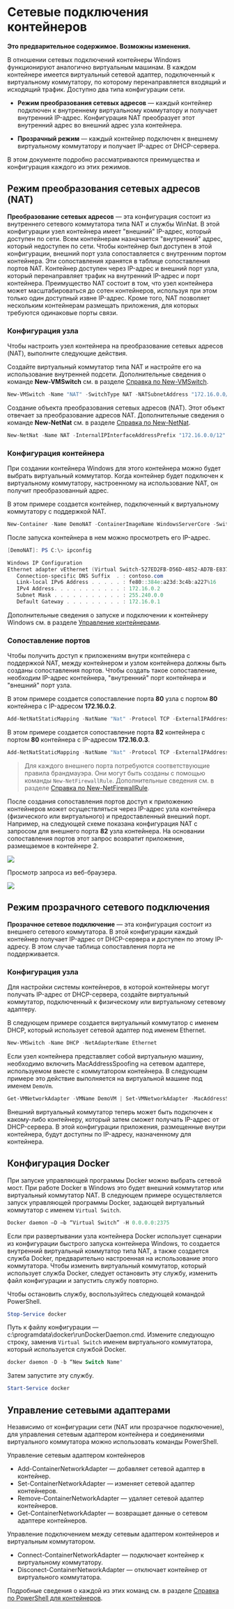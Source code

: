 # Сетевые подключения контейнеров

**Это предварительное содержимое. Возможны изменения.**

В отношении сетевых подключений контейнеры Windows функционируют аналогично виртуальным машинам. В каждом контейнере имеется виртуальный сетевой адаптер, подключенный к виртуальному коммутатору, по которому перенаправляется входящий и исходящий трафик. Доступно два типа конфигурации сети.

- **Режим преобразования сетевых адресов** — каждый контейнер подключен к внутреннему виртуальному коммутатору и получает внутренний IP-адрес. Конфигурация NAT преобразует этот внутренний адрес во внешний адрес узла контейнера.

- **Прозрачный режим** — каждый контейнер подключен к внешнему виртуальному коммутатору и получает IP-адрес от DHCP-сервера.

В этом документе подробно рассматриваются преимущества и конфигурация каждого из этих режимов.

## Режим преобразования сетевых адресов (NAT)

**Преобразование сетевых адресов** — эта конфигурация состоит из внутреннего сетевого коммутатора типа NAT и службы WinNat. В этой конфигурации узел контейнера имеет "внешний" IP-адрес, который доступен по сети. Всем контейнерам назначается "внутренний" адрес, который недоступен по сети. Чтобы контейнер был доступен в этой конфигурации, внешний порт узла сопоставляется с внутренним портом контейнера. Эти сопоставления хранятся в таблице сопоставления портов NAT. Контейнер доступен через IP-адрес и внешний порт узла, который перенаправляет трафик на внутренний IP-адрес и порт контейнера. Преимущество NAT состоит в том, что узел контейнера может масштабироваться до сотен контейнеров, используя при этом только один доступный извне IP-адрес. Кроме того, NAT позволяет нескольким контейнерам размещать приложения, для которых требуются одинаковые порты связи.

### Конфигурация узла

Чтобы настроить узел контейнера на преобразование сетевых адресов (NAT), выполните следующие действия.

Создайте виртуальный коммутатор типа NAT и настройте его на использование внутренней подсети. Дополнительные сведения о команде **New-VMSwitch** см. в разделе [Справка по New-VMSwitch](https://technet.microsoft.com/en-us/library/hh848455.aspx).

```powershell
New-VMSwitch -Name "NAT" -SwitchType NAT -NATSubnetAddress "172.16.0.0/12"
```
Создание объекта преобразования сетевых адресов (NAT). Этот объект отвечает за преобразование адресов NAT. Дополнительные сведения о команде **New-NetNat** см. в разделе [Справка по New-NetNat](https://technet.microsoft.com/en-us/library/dn283361.aspx).

```powershell
New-NetNat -Name NAT -InternalIPInterfaceAddressPrefix "172.16.0.0/12" 
```

### Конфигурация контейнера

При создании контейнера Windows для этого контейнера можно будет выбрать виртуальный коммутатор. Когда контейнер будет подключен к виртуальному коммутатору, настроенному на использование NAT, он получит преобразованный адрес.

В этом примере создается контейнер, подключенный к виртуальному коммутатору с поддержкой NAT.

```powershell
New-Container -Name DemoNAT -ContainerImageName WindowsServerCore -SwitchName "NAT"
```

После запуска контейнера в нем можно просмотреть его IP-адрес.

```powershell
[DemoNAT]: PS C:\> ipconfig

Windows IP Configuration
Ethernet adapter vEthernet (Virtual Switch-527ED2FB-D56D-4852-AD7B-E83732A032F5-0):
   Connection-specific DNS Suffix  . : contoso.com
   Link-local IPv6 Address . . . . . : fe80::384e:a23d:3c4b:a227%16
   IPv4 Address. . . . . . . . . . . : 172.16.0.2
   Subnet Mask . . . . . . . . . . . : 255.240.0.0
   Default Gateway . . . . . . . . . : 172.16.0.1
```

Дополнительные сведения о запуске и подключении к контейнеру Windows см. в разделе [Управление контейнерами](./manage_containers.md).

### Сопоставление портов

Чтобы получить доступ к приложениям внутри контейнера с поддержкой NAT, между контейнером и узлом контейнера должны быть созданы сопоставления портов. Чтобы создать такое сопоставление, необходим IP-адрес контейнера, "внутренний" порт контейнера и "внешний" порт узла.

В этом примере создается сопоставление порта **80** узла с портом **80** контейнера с IP-адресом **172.16.0.2**.

```powershell
Add-NetNatStaticMapping -NatName "Nat" -Protocol TCP -ExternalIPAddress 0.0.0.0 -InternalIPAddress 172.16.0.2 -InternalPort 80 -ExternalPort 80
```

В этом примере создается сопоставление порта **82** контейнера с портом **80** контейнера с IP-адресом **172.16.0.3**.

```powershell
Add-NetNatStaticMapping -NatName "Nat" -Protocol TCP -ExternalIPAddress 0.0.0.0 -InternalIPAddress 172.16.0.3 -InternalPort 80 -ExternalPort 82
```
>Для каждого внешнего порта потребуются соответствующие правила брандмауэра. Они могут быть созданы с помощью команды `New-NetFirewallRule`. Дополнительные сведения см. в разделе [Справка по New-NetFirewallRule](https://technet.microsoft.com/en-us/library/jj554908.aspx).

После создания сопоставления портов доступ к приложению контейнеров может осуществляться через IP-адрес узла контейнера (физического или виртуального) и предоставленный внешний порт. Например, на следующей схеме показана конфигурация NAT с запросом для внешнего порта **82** узла контейнера. На основании сопоставления портов этот запрос возвратит приложение, размещаемое в контейнере 2.

![](./media/nat1.png)

Просмотр запроса из веб-браузера.

![](./media/portmapping.png)

## Режим прозрачного сетевого подключения

**Прозрачное сетевое подключение** — эта конфигурация состоит из внешнего сетевого коммутатора. В этой конфигурации каждый контейнер получает IP-адрес от DHCP-сервера и доступен по этому IP-адресу. В этом случае таблица сопоставления порта не поддерживается.

### Конфигурация узла

Для настройки системы контейнеров, в которой контейнеры могут получать IP-адрес от DHCP-сервера, создайте виртуальный коммутатор, подключенный к физическому или виртуальному сетевому адаптеру.

В следующем примере создается виртуальный коммутатор с именем DHCP, который использует сетевой адаптер под именем Ethernet.

```powershell
New-VMSwitch -Name DHCP -NetAdapterName Ethernet
```

Если узел контейнера представляет собой виртуальную машину, необходимо включить MacAddressSpoofing на сетевом адаптере, используемом вместе с коммутатором контейнера. В следующем примере это действие выполняется на виртуальной машине под именем `DemoVm`.

```powershell
Get-VMNetworkAdapter -VMName DemoVM | Set-VMNetworkAdapter -MacAddressSpoofing On
```
Внешний виртуальный коммутатор теперь может быть подключен к какому-либо контейнеру, который затем сможет получать IP-адрес от DHCP-сервера. В этой конфигурации приложения, размещенные внутри контейнера, будут доступны по IP-адресу, назначенному для контейнера.

## Конфигурация Docker

При запуске управляющей программы Docker можно выбрать сетевой мост. При работе Docker в Windows это будет внешний коммутатор или виртуальный коммутатор NAT. В следующем примере осуществляется запуск управляющей программы Docker, задающей виртуальный коммутатор с именем `Virtual Switch`.

```powershell
Docker daemon –D –b “Virtual Switch” -H 0.0.0.0:2375
```

Если при развертывании узла контейнера Docker использует сценарии из конфигурации быстрого запуска контейнера Windows, то создается внутренний виртуальный коммутатор типа NAT, а также создается служба Docker, предварительно настроенная на использование этого коммутатора. Чтобы изменить виртуальный коммутатор, который использует служба Docker, следует остановить эту службу, изменить файл конфигурации и запустить службу повторно.

Чтобы остановить службу, воспользуйтесь следующей командой PowerShell.

```powershell
Stop-Service docker
```

Путь к файлу конфигурации — c:\programdata\docker\runDockerDaemon.cmd. Измените следующую строку, заменив `Virtual Switch` именем виртуального коммутатора, который используется службой Docker.

```powershell
docker daemon -D -b “New Switch Name"
```
Затем запустите эту службу.

```powershell
Start-Service docker
```

## Управление сетевыми адаптерами

Независимо от конфигурации сети (NAT или прозрачное подключение), для управления сетевым адаптером контейнера и соединениями виртуального коммутатора можно использовать команды PowerShell.

Управление сетевым адаптером контейнеров

- Add-ContainerNetworkAdapter — добавляет сетевой адаптер в контейнер.
- Set-ContainerNetworkAdapter — изменяет сетевой адаптер контейнеров.
- Remove-ContainerNetworkAdapter — удаляет сетевой адаптер контейнеров.
- Get-ContainerNetworkAdapter — возвращает данные о сетевом адаптере контейнеров.

Управление подключением между сетевым адаптером контейнеров и виртуальным коммутатором.

- Connect-ContainerNetworkAdapter — подключает контейнер к виртуальному коммутатору.
- Disconect-ContainerNetworkAdapter — отключает контейнер от виртуального коммутатора.

Подробные сведения о каждой из этих команд см. в разделе [Справка по PowerShell для контейнеров](https://technet.microsoft.com/en-us/library/mt433069.aspx).




<!--HONumber=Jan16_HO1-->
